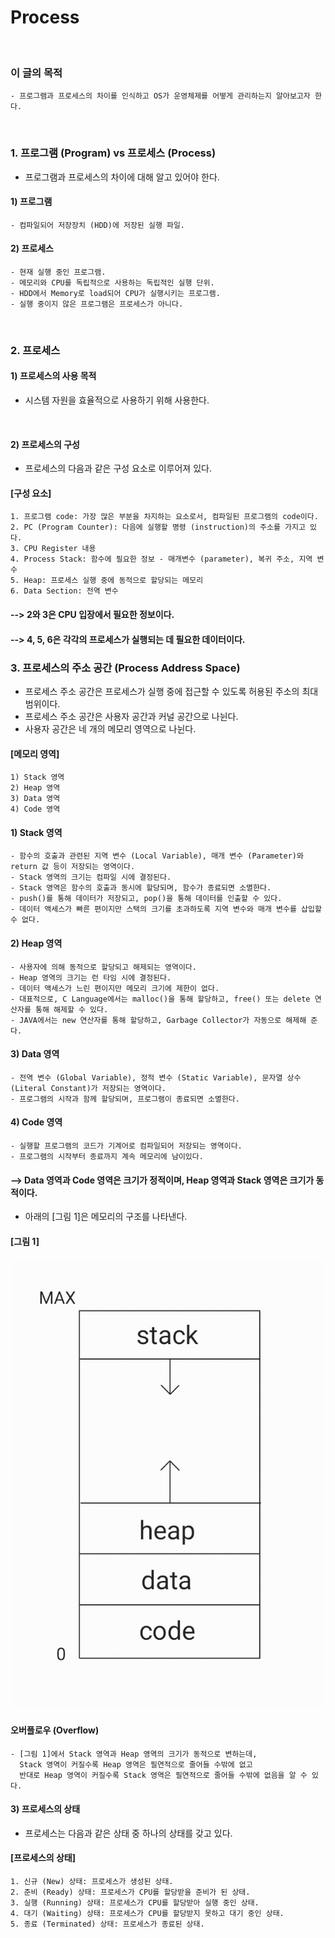 # Process
<br/>

### 이 글의 목적
    - 프로그램과 프로세스의 차이를 인식하고 OS가 운영체제를 어떻게 관리하는지 알아보고자 한다.
<br/>

### 1. 프로그램 (Program) vs 프로세스 (Process)
- 프로그램과 프로세스의 차이에 대해 알고 있어야 한다.
#### 1) 프로그램
    - 컴파일되어 저장장치 (HDD)에 저장된 실행 파일.
#### 2) 프로세스
    - 현재 실행 중인 프로그램.
    - 메모리와 CPU를 독립적으로 사용하는 독립적인 실행 단위.
    - HDD에서 Memory로 load되어 CPU가 실행시키는 프로그램.
    - 실행 중이지 않은 프로그램은 프로세스가 아니다.
<br/>

### 2. 프로세스
#### 1) 프로세스의 사용 목적
- 시스템 자원을 효율적으로 사용하기 위해 사용한다.
<br/>

#### 2) 프로세스의 구성
- 프로세스의 다음과 같은 구성 요소로 이루어져 있다.
#### [구성 요소]
```plaintext
1. 프로그램 code: 가장 많은 부분을 차지하는 요소로서, 컴파일된 프로그램의 code이다.
2. PC (Program Counter): 다음에 실행할 명령 (instruction)의 주소를 가지고 있다.
3. CPU Register 내용
4. Process Stack: 함수에 필요한 정보 - 매개변수 (parameter), 복귀 주소, 지역 변수
5. Heap: 프로세스 실행 중에 동적으로 할당되는 메모리
6. Data Section: 전역 변수
```
#### --> 2와 3은 CPU 입장에서 필요한 정보이다.
#### --> 4, 5, 6은 각각의 프로세스가 실행되는 데 필요한 데이터이다.

### 3. 프로세스의 주소 공간 (Process Address Space)
- 프로세스 주소 공간은 프로세스가 실행 중에 접근할 수 있도록 허용된 주소의 최대 범위이다.
- 프로세스 주소 공간은 사용자 공간과 커널 공간으로 나뉜다.
- 사용자 공간은 네 개의 메모리 영역으로 나뉜다.
#### [메모리 영역]
```plaintext
1) Stack 영역
2) Heap 영역
3) Data 영역
4) Code 영역
```
#### 1) Stack 영역
```plaintext
- 함수의 호출과 관련된 지역 변수 (Local Variable), 매개 변수 (Parameter)와 return 값 등이 저장되는 영역이다.
- Stack 영역의 크기는 컴파일 시에 결정된다.
- Stack 영역은 함수의 호출과 동시에 할당되며, 함수가 종료되면 소멸한다.
- push()를 통해 데이터가 저장되고, pop()을 통해 데이터를 인출할 수 있다.
- 데이터 액세스가 빠른 편이지만 스택의 크기를 초과하도록 지역 변수와 매개 변수를 삽입할 수 없다.
```
#### 2) Heap 영역
```plaintext
- 사용자에 의해 동적으로 할당되고 해제되는 영역이다.
- Heap 영역의 크기는 런 타임 시에 결정된다.
- 데이터 액세스가 느린 편이지만 메모리 크기에 제한이 없다.
- 대표적으로, C Language에서는 malloc()을 통해 할당하고, free() 또는 delete 연산자를 통해 해제할 수 있다.
- JAVA에서는 new 연산자를 통해 할당하고, Garbage Collector가 자동으로 해제해 준다.
```
#### 3) Data 영역
```plaintext
- 전역 변수 (Global Variable), 정적 변수 (Static Variable), 문자열 상수 (Literal Constant)가 저장되는 영역이다.
- 프로그램의 시작과 함께 할당되며, 프로그램이 종료되면 소멸한다.
```
#### 4) Code 영역
```plaintext
- 실행할 프로그램의 코드가 기계어로 컴파일되어 저장되는 영역이다.
- 프로그램의 시작부터 종료까지 계속 메모리에 남이있다.
```
#### --> Data 영역과 Code 영역은 크기가 정적이며, Heap 영역과 Stack 영역은 크기가 동적이다.
- 아래의 [그림 1]은 메모리의 구조를 나타낸다.
#### [그림 1]
![IMAGE](../images/processOnMemory.jpg)
<br/>
#### 오버플로우 (Overflow)
```plaintext
- [그림 1]에서 Stack 영역과 Heap 영역의 크기가 동적으로 변하는데,
  Stack 영역이 커질수록 Heap 영역은 필연적으로 줄어들 수밖에 없고
  반대로 Heap 영역이 커질수록 Stack 영역은 필연적으로 줄어들 수밖에 없음을 알 수 있다.
```

#### 3) 프로세스의 상태
- 프로세스는 다음과 같은 상태 중 하나의 상태를 갖고 있다.
#### [프로세스의 상태]
```plaintext
1. 신규 (New) 상태: 프로세스가 생성된 상태.
2. 준비 (Ready) 상태: 프로세스가 CPU를 할당받을 준비가 된 상태.
3. 실행 (Running) 상태: 프로세스가 CPU를 할당받아 실행 중인 상태.
4. 대기 (Waiting) 상태: 프로세스가 CPU를 할당받지 못하고 대기 중인 상태.
5. 종료 (Terminated) 상태: 프로세스가 종료된 상태.
```
<br/>

